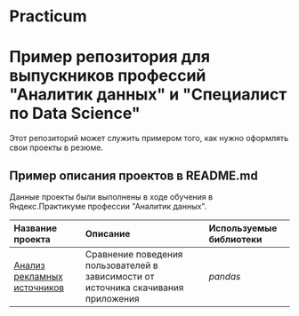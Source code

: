 # Practicum
# Пример репозитория для выпускников профессий "Аналитик данных" и "Специалист по Data Science"

Этот репозиторий может служить примером того, как нужно оформлять свои проекты в резюме.

## Пример описания проектов в README.md

Данные проекты были выполнены в ходе обучения в Яндекс.Практикуме профессии "Аналитик данных".

| Название проекта | Описание | Используемые библиотеки | 
| :---------------------- | :---------------------- | :---------------------- |
[Анализ рекламных источников](https://github.com/Jultokm/Practicum/blob/main/Games/) | Сравнение поведения пользователей в зависимости от источника скачивания приложения| *pandas* | 
